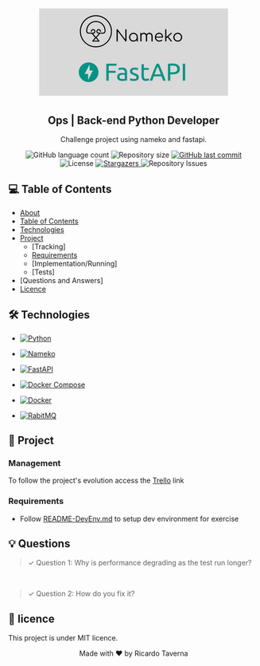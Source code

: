 
<h1 align="center">
    <img alt="Nameko_FastAPI" title="Nameko_FastAPI" src="./nameko_fastapi.png"/>
</h1>


<h2 align="center" id="about">Ops | Back-end Python Developer</h2>

<p align="center">Challenge project using nameko and fastapi.</p>

<p align="center">
  <img alt="GitHub language count" src="https://img.shields.io/github/languages/count/RicardoTaverna/nameko_fastapi?color=%23008080&style=for-the-badge">

  <img alt="Repository size" src="https://img.shields.io/github/repo-size/RicardoTaverna/nameko_fastapi?color=%23008080&style=for-the-badge">
  
  <a href="https://github.com/RicardoTaverna/nameko_fastapi/commits/main">
    <img alt="GitHub last commit" src="https://img.shields.io/github/last-commit/RicardoTaverna/nameko_fastapi?color=%23008080&style=for-the-badge">
  </a>

  <img alt="License" src="https://img.shields.io/badge/license-MIT-brightgreen?color=%23008080&style=for-the-badge">
   <a href="https://github.com/RicardoTaverna/nameko_fastapi/stargazers">
    <img alt="Stargazers" src="https://img.shields.io/github/stars/RicardoTaverna/nameko_fastapi?color=%23008080&style=for-the-badge">
  </a>

  <img alt="Repository Issues" src="https://img.shields.io/github/issues/RicardoTaverna/nameko_fastapi?color=%23008080&style=for-the-badge">
</p>

## 💻 Table of Contents

* [About](#about)
* [Table of Contents](#💻-table-of-contents)
* [Technologies](#🛠-technologies)
* [Project](#🚀-project)
    * [Tracking]
    * [Requirements](#requirements)
    * [Implementation/Running]
    * [Tests]
* [Questions and Answers]
* [Licence](#📝-licence)

## 🛠 Technologies
- <a href="https://www.python.org">
    <img alt="Python" src="https://img.shields.io/badge/Python-v3.9-blue?style=for-the-badge">
</a>

- <a href="https://www.nameko.io/">
    <img alt="Nameko" src="https://img.shields.io/badge/Nameko-v2.12.0-blue?style=for-the-badge">
</a>

- <a href="https://fastapi.tiangolo.com/">
    <img alt="FastAPI" src="https://img.shields.io/badge/FastAPI-v0.79.1-blue?style=for-the-badge">
</a>

- <a href="https://www.docker.com">
    <img alt="Docker Compose" src="https://img.shields.io/badge/Docker_Compose-v1.28.5-blue?style=for-the-badge">
</a>

- <a href="https://www.docker.com">
    <img alt="Docker" src="https://img.shields.io/badge/Docker-v20.10-blue?style=for-the-badge">
</a>

- <a href="https://github.com/rabbitmq">
    <img alt="RabitMQ" src="https://img.shields.io/badge/RabbitMQ-v3.10.7-blue?style=for-the-badge">
</a>

## 🚀 Project

### Management
To follow the project's evolution access the [Trello](https://trello.com/invite/b/6zuDLlg9/a4db0528b0884370149b15c5ad68f059/nameko-fastapi) link

### Requirements
- Follow [README-DevEnv.md](https://github.com/gitricko/nameko-devex/blob/master/README-DevEnv.md) to setup dev environment for exercise

## 💡 Questions
>✓ Question 1: Why is performance degrading as the test run longer?
<br>

>✓ Question 2: How do you fix it?

## 📝 licence

This project is under MIT licence.

<p align="center">Made with ❤️ by Ricardo Taverna</p>
